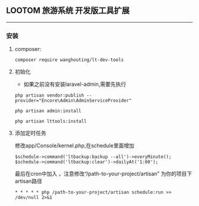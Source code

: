 ## LOOTOM 旅游系统 开发版工具扩展

---

### 安装
    
 1. composer:
    
    ```
    composer require wanghouting/lt-dev-tools
    ```

 2. 初始化
     - 如果之前没有安装laravel-admin,需要先执行
    ```
    php artisan vendor:publish --provider="Encore\Admin\AdminServiceProvider"
    
    php artisan admin:install
    ``` 

 	```
 	php artisan lttools:install 
 	```

 3. 添加定时任务

 	修改app/Console/kernel.php,在schedule里面增加 
 	```
 	$schedule->command('ltbackup:backup --all')->everyMinute();
    $schedule->command('ltbackup:clear')->dailyAt('1:00');
 	```

 	最后在cron中加入 ，注意修改“/path-to-your-project/artisan” 为你的项目下artisan路径
 	```
 	* * * * * php /path-to-your-project/artisan schedule:run >> /dev/null 2>&1 
 	```
 
 	